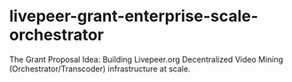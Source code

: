 # livepeer-grant-enterprise-scale-orchestrator
The Grant Proposal Idea: Building Livepeer.org Decentralized Video Mining (Orchestrator/Transcoder) infrastructure at scale.
